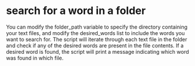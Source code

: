 # search for a word in a folder

You can modify the folder_path variable to specify the directory containing your text files, and modify the desired_words list to include the words you want to search for. The script will iterate through each text file in the folder and check if any of the desired words are present in the file contents. If a desired word is found, the script will print a message indicating which word was found in which file.
